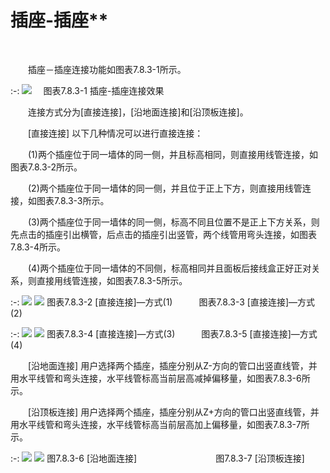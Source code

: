 # 插座\-插座**
<br/>

&emsp;&emsp;插座－插座连接功能如图表7.8.3-1所示。

:-: ![](images/464.png)
　图表7.8.3-1 插座\-插座连接效果

&emsp;&emsp;连接方式分为\[直接连接\]，\[沿地面连接\]和\[沿顶板连接\]。

&emsp;&emsp;\[直接连接\] 以下几种情况可以进行直接连接：

&emsp;&emsp;(1)两个插座位于同一墙体的同一侧，并且标高相同，则直接用线管连接，如图表7.8.3-2所示。

&emsp;&emsp;(2)两个插座位于同一墙体的同一侧，并且位于正上下方，则直接用线管连接，如图表7.8.3-3所示。

&emsp;&emsp;(3)两个插座位于同一墙体的同一侧，标高不同且位置不是正上下方关系，则先点击的插座引出横管，后点击的插座引出竖管，两个线管用弯头连接，如图表7.8.3-4所示。

&emsp;&emsp;(4)两个插座位于同一墙体的不同侧，标高相同并且面板后接线盒正好正对关系，则直接用线管连接，如图表7.8.3-5所示。


:-: ![](images/465.png)               ![](images/466.png)
图表7.8.3-2 \[直接连接\]—方式(1)　　　图表7.8.3-3 \[直接连接\]—方式(2)

:-: ![](images/467.png)             ![](images/468.png)
图表7.8.3-4 \[直接连接\]—方式(3)　　　图表7.8.3-5 \[直接连接\]—方式(4)

&emsp;&emsp;\[沿地面连接\] 用户选择两个插座，插座分别从Z-方向的管口出竖直线管，并用水平线管和弯头连接，水平线管标高当前层高减掉偏移量，如图表7.8.3-6所示。

&emsp;&emsp;\[沿顶板连接\] 用户选择两个插座，插座分别从Z+方向的管口出竖直线管，并用水平线管和弯头连接，水平线管标高当前层高加上偏移量，如图表7.8.3-7所示。


:-: ![](images/469.png)          ![](images/470.png)
 图7.8.3-6 \[沿地面连接\]　　　　　　　　　图7.8.3-7 \[沿顶板连接\]